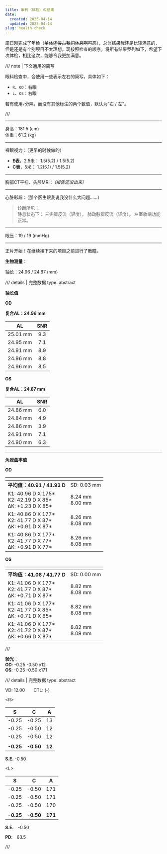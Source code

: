```yaml
---
title: 审判（体检）の结果
date: 
  created: 2025-04-14
  updated: 2025-04-14
slug: health_check
---
```


周日刚完成了年检（~~单休还侵占我们休息啊可恶~~），总体结果我还是比较满意的，但是还是有个别项目不太理想。现按照检查的顺序，将所有结果罗列如下，希望下次体检，相比这次，能够令我更加满意。

/// note | 下文通用的简写

眼科检查中，会使用一些表示左右的简写，具体如下：

- `R`、`OD`：右眼
- `L`、`OS`：右眼

若有使用`/`分隔，而没有其他标注的两个数值，默认为"右 / 左"。

///

---

身高：181.5 (cm)  
体重：61.2 (kg)

---

裸眼视力：（更早的时候做的）

- **E表**，2.5米： 1.5(5.2) / 1.5(5.2)
- **C表**，5米： 1.2(5.1) / 1.5(5.2)

---

胸部CT平扫、头颅MRI：*（报告还没出来）*

---

心脏彩超：（那个医生跟我说我没什么大问题......）

> 诊断所见：  
静息状态下： 三尖瓣反流（轻度）。 肺动脉瓣反流（轻度）。 左室收缩功能正常。

---

眼压：19 / 19 (mmHg)

---

正片开始！在继续接下来的项目之前进行了散瞳。

**生物测量**：

轴长：24.96 / 24.87 (mm)

/// details | 完整数据
    type: abstract

**轴长值**

**OD**

**复合AL：24.96 mm**

| AL | SNR |
| :---: | :---: |
| 25.01 mm | 9.3 |
| 24.95 mm | 7.1 |
| 24.91 mm | 8.9 |
| 24.96 mm | 8.8 |
| 24.96 mm | 8.5 |

**OS**

**复合AL：24.87 mm**

| AL | SNR |
| :---: | :---: |
| 24.86 mm | 6.0 |
| 24.84 mm | 4.9 |
| 24.86 mm | 3.9 |
| 24.91 mm | 7.1 |
| 24.90 mm | 6.3 |

---

**角膜曲率值**

**OD**

| <!-- --> | <!-- --> |
| --- | --- |
| **平均值：40.91 / 41.93 D** | SD: 0.03 mm |
| K1: 40.96 D X 175\*<br/>K2: 42.19 D X 85\*<br/>ΔK: +1.23 D X 85\* | 8.24 mm<br/>8.00 mm<br/> |
| K1: 40.86 D X 177\*<br/>K2: 41.77 D X 87\*<br/>ΔK: +0.91 D X 87\* | 8.26 mm<br/>8.08 mm<br/> |
| K1: 40.86 D X 177\*<br/>K2: 41.77 D X 77\*<br/>ΔK: +0.91 D X 77\* | 8.26 mm<br/>8.08 mm<br/> |

**OS**

| <!-- --> | <!-- --> |
| --- | --- |
| **平均值：41.06 / 41.77 D** | SD: 0.00 mm |
| K1: 41.06 D X 177\*<br/>K2: 41.77 D X 87\*<br/>ΔK: +0.71 D X 87\* | 8.82 mm<br/>8.08 mm<br/> |
| K1: 41.06 D X 177\*<br/>K2: 41.77 D X 85\*<br/>ΔK: +0.71 D X 85\* | 8.82 mm<br/>8.08 mm<br/> |
| K1: 41.06 D X 177\*<br/>K2: 41.72 D X 87\*<br/>ΔK: +0.66 D X 87\* | 8.82 mm<br/>8.09 mm<br/> |

///

**验光**：  
**OD**: -0.25 -0.50 x12  
**OS**: -0.25 -0.50 x171

/// details | 完整数据
    type: abstract

VD: 12.00&emsp;&emsp;CTL: (-)

<R\>

| S | C | A |
| :---: | :---: | :---: |
| -0.25 | -0.25 | 13 |
| -0.25 | -0.50 | 12 |
| -0.25 | -0.50 | 12 |
| <!-- --> | <!-- --> |
| **-0.25** | **-0.50** | **12** |

**S.E.**  -0.50

<L\>

| S | C | A |
| :---: | :---: | :---: |
| -0.25 | -0.50 | 171 |
| -0.25 | -0.50 | 171 |
| -0.25 | -0.50 | 170 |
| <!-- --> | <!-- --> |
| **-0.25** | **-0.50** | **171** |

**S.E.**&emsp;-0.50

**PD**:&emsp;63.5

///
